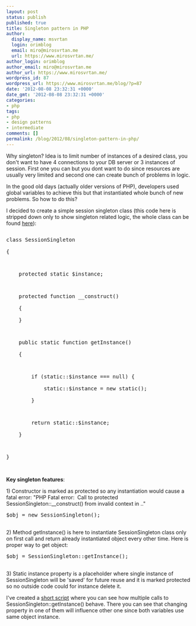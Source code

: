 ```yaml
---
layout: post
status: publish
published: true
title: Singleton pattern in PHP
author:
  display_name: msvrtan
  login: orimblog
  email: miro@mirosvrtan.me
  url: https://www.mirosvrtan.me/
author_login: orimblog
author_email: miro@mirosvrtan.me
author_url: https://www.mirosvrtan.me/
wordpress_id: 87
wordpress_url: https://www.mirosvrtan.me/blog/?p=87
date: '2012-08-08 23:32:31 +0000'
date_gmt: '2012-08-08 23:32:31 +0000'
categories:
- php
tags:
- php
- design patterns
- intermediate
comments: []
permalink: /blog/2012/08/singleton-pattern-in-php/
---
```

<p>Why singleton? Idea is to limit number of instances of a desired class, you don't want to have 4 connections to your DB server or 3 instances of session. First one you can but you dont want to do since resources are usually very limited and second one can create bunch of problems in logic.</p>
<p>In the good old days (actually older versions of PHP), developers used global variables to achieve this but that instantiated whole bunch of new problems. So how to do this?</p>
<p>I decided to create a simple session singleton class (this code here is stripped down only to show singleton related logic, the whole class can be found <a href="https://github.com/msvrtan/xmpl/blob/master/SingletonSimple/Session.singleton.php" target="_blank">here</a>):</p>
<pre lang="php" line="1">
<p>class SessionSingleton<br />
{</p>
<p>    protected static $instance;</p>
<p>    protected function __construct()<br />
    {<br />
    }</p>
<p>    public static function getInstance()<br />
    {</p>
<p>        if (static::$instance === null) {<br />
            static::$instance = new static();<br />
        }</p>
<p>        return static::$instance;<br />
    }</p>
<p>}<br />
</pre></p>
<p><strong>Key singleton features</strong>:</p>
<p>1) Constructor is marked as protected so any instantiation would cause a fatal error: "PHP Fatal error:&nbsp; Call to protected SessionSingleton::__construct() from invalid context in .."</p>
<pre lang="php" line="1">
$obj = new SessionSingleton();<br />
</pre></p>
<p>2) Method getInstance() is here to instantiate SessionSingleton class only on first call and return already instantiated object every other time. Here is proper way to get object:</p>
<pre lang="php" line="1">
$obj = SessionSingleton::getInstance();<br />
</pre></p>
<p>3) Static instance property is a placeholder where single instance of SessionSingleton will be 'saved' for future reuse and it is marked protected so no outside code could for instance delete it.</p>
<p>I've created a <a href="https://github.com/msvrtan/xmpl/blob/master/SingletonSimple/index.php" target="_blank">short script</a> where you can see how multiple calls to SessionSingleton::getInstance() behave. There you can see that changing property in one of them will influence other one since both variables use same object instance.</p>
